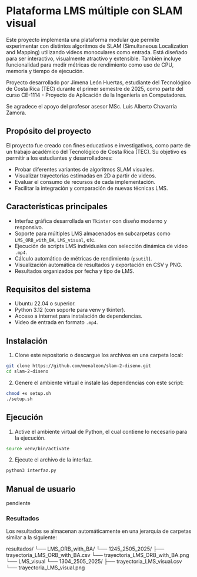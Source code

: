 # Plataforma LMS múltiple con SLAM visual

Este proyecto implementa una plataforma modular que permite experimentar con distintos algoritmos de SLAM (Simultaneous Localization and Mapping) utilizando videos monoculares como entrada. Está diseñado para ser interactivo, visualmente atractivo y extensible. También incluye funcionalidad para medir métricas de rendimiento como uso de CPU, memoria y tiempo de ejecución. 

Proyecto desarrollado por Jimena León Huertas, estudiante del Tecnológico de Costa Rica (TEC) durante el primer semestre de 2025, como parte del curso CE-1114 - Proyecto de Aplicación de la Ingeniería en Computadores. 

Se agradece el apoyo del profesor asesor MSc. Luis Alberto Chavarría Zamora.

## Propósito del proyecto

El proyecto fue creado con fines educativos e investigativos, como parte de un trabajo académico del Tecnológico de Costa Rica (TEC). Su objetivo es permitir a los estudiantes y desarrolladores:

- Probar diferentes variantes de algoritmos SLAM visuales.
- Visualizar trayectorias estimadas en 2D a partir de videos.
- Evaluar el consumo de recursos de cada implementación.
- Facilitar la integración y comparación de nuevas técnicas LMS.

## Características principales

- Interfaz gráfica desarrollada en `Tkinter` con diseño moderno y responsivo.
- Soporte para múltiples LMS almacenados en subcarpetas como `LMS_ORB_with_BA`, `LMS_visual`, etc.
- Ejecución de scripts LMS individuales con selección dinámica de video `.mp4`.
- Cálculo automático de métricas de rendimiento (`psutil`).
- Visualización automática de resultados y exportación en CSV y PNG.
- Resultados organizados por fecha y tipo de LMS.

## Requisitos del sistema

- Ubuntu 22.04 o superior.
- Python 3.12 (con soporte para venv y tkinter).
- Acceso a internet para instalación de dependencias.
- Video de entrada en formato `.mp4`.

## Instalación

1. Clone este repositorio o descargue los archivos en una carpeta local:

```bash
git clone https://github.com/menaleon/slam-2-diseno.git
cd slam-2-diseno
```
2. Genere el ambiente virtual e instale las dependencias con este script:

```bash
chmod +x setup.sh
./setup.sh
```

## Ejecución

1. Active el ambiente virtual de Python, el cual contiene lo necesario para la ejecución.

```bash
source venv/bin/activate
```

2. Ejecute el archivo de la interfaz.

```bash
python3 interfaz.py
```

## Manual de usuario

pendiente

### Resultados 

Los resultados se almacenan automáticamente en una jerarquía de carpetas similar a la siguiente:

resultados/
    └── LMS_ORB_with_BA/
        └── 1245_2505_2025/
            ├── trayectoria_LMS_ORB_with_BA.csv
            └── trayectoria_LMS_ORB_with_BA.png
    └── LMS_visual
        └── 1304_2505_2025/
            ├── trayectoria_LMS_visual.csv
            └── trayectoria_LMS_visual.png